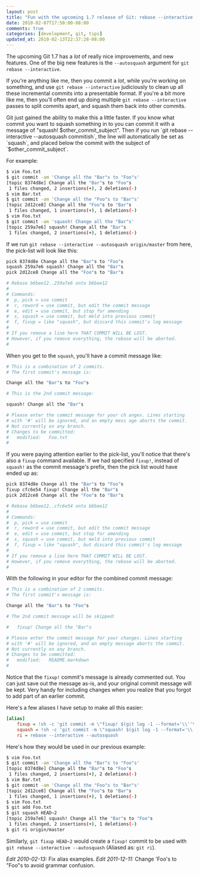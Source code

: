 ```yaml
--- 
layout: post
title: "Fun with the upcoming 1.7 release of Git: rebase --interactive --autosquash"
date: 2010-02-07T17:50:00-08:00
comments: true
categories: [development, git, tips]
updated_at: 2010-02-13T22:37:28-08:00
---
```


The upcoming Git 1.7 has a _lot_ of really nice improvements, and new features.
One of the big new features is the `--autosquash` argument for `git rebase
--interactive`.

<!--more-->

If you're anything like me, then you commit a _lot_, while you're working on
something, and use `git rebase --interactive` judiciously to clean up all these
incremental commits into a presentable format.  If you're a bit more like me,
then you'll often end up doing multiple `git rebase --interactive` passes to
split commits apart, and squash them back into other commits.

Git just gained the ability to make this a little faster.  If you know what
commit you want to squash something in to you can commit it with a message of
"squash! $other_commit_subject".  Then if you run `git rebase --interactive
--autosquash commitish`, the line will automatically be set as `squash`, and
placed below the commit with the subject of `$other_commit_subject`.

For example:

``` bash Prepare commits for use with --autosquash
$ vim Foo.txt
$ git commit -am 'Change all the "Bar"s to "Foo"s'
[topic 8374d8e] Change all the "Bar"s to "Foo"s
 1 files changed, 2 insertions(+), 2 deletions(-)
$ vim Bar.txt
$ git commit -am 'Change all the "Foo"s to "Bar"s'
[topic 2d12ce8] Change all the "Foo"s to "Bar"s
 1 files changed, 1 insertions(+), 1 deletions(-)
$ vim Foo.txt
$ git commit -am 'squash! Change all the "Bar"s'
[topic 259a7e6] squash! Change all the "Bar"s
 1 files changed, 2 insertions(+), 1 deletions(-)
```

If we run `git rebase --interactive --autosquash origin/master` from here, the
pick-list will look like this:

``` bash Generated picklist
pick 8374d8e Change all the "Bar"s to "Foo"s
squash 259a7e6 squash! Change all the "Bar"s
pick 2d12ce8 Change all the "Foo"s to "Bar"s

# Rebase b6bee12..259a7e6 onto b6bee12
#
# Commands:
#  p, pick = use commit
#  r, reword = use commit, but edit the commit message
#  e, edit = use commit, but stop for amending
#  s, squash = use commit, but meld into previous commit
#  f, fixup = like "squash", but discard this commit's log message
#
# If you remove a line here THAT COMMIT WILL BE LOST.
# However, if you remove everything, the rebase will be aborted.
#
```

When you get to the `squash`, you'll have a commit message like:

``` bash Generated commit message
# This is a combination of 2 commits.
# The first commit's message is:

Change all the "Bar"s to "Foo"s

# This is the 2nd commit message:

squash! Change all the "Bar"s

# Please enter the commit message for your ch anges. Lines starting
# with '#' will be ignored, and an empty mess age aborts the commit.
# Not currently on any branch.
# Changes to be committed:
#	modified:   Foo.txt
#
```

If you were paying attention earlier to the pick-list, you'll notice that
there's also a `fixup` command available.  If we had specified `fixup!`,
instead of `squash!` as the commit message's prefix, then the pick list would
have ended up as:

``` bash Generated picklist
pick 8374d8e Change all the "Bar"s to "Foo"s
fixup cfc6e54 fixup! Change all the "Bar"s
pick 2d12ce8 Change all the "Foo"s to "Bar"s

# Rebase b6bee12..cfc6e54 onto b6bee12
#
# Commands:
#  p, pick = use commit
#  r, reword = use commit, but edit the commit message
#  e, edit = use commit, but stop for amending
#  s, squash = use commit, but meld into previous commit
#  f, fixup = like "squash", but discard this commit's log message
#
# If you remove a line here THAT COMMIT WILL BE LOST.
# However, if you remove everything, the rebase will be aborted.
#
```

With the following in your editor for the combined commit message:

``` bash Generated commit message
# This is a combination of 2 commits.
# The first commit's message is:

Change all the "Bar"s to "Foo"s

# The 2nd commit message will be skipped:

#	fixup! Change all the "Bar"s

# Please enter the commit message for your changes. Lines starting
# with '#' will be ignored, and an empty message aborts the commit.
# Not currently on any branch.
# Changes to be committed:
#	modified:   README.markdown
#
```

Notice that the `fixup!` commit's message is already commented out.  You can
just save out the message as-is, and your original commit message will be kept.
Very handy for including changes when you realize that you forgot to add part
of an earlier commit.

Here's a few aliases I have setup to make all this easier:

``` ini ~/.gitconfig aliases
[alias]
    fixup = !sh -c 'git commit -m \"fixup! $(git log -1 --format='\\''%s'\\'' $@)\"' -
    squash = !sh -c 'git commit -m \"squash! $(git log -1 --format='\\''%s'\\'' $@)\"' -
    ri = rebase --interactive --autosquash
```

Here's how they would be used in our previous example:

``` bash Example using aliases
$ vim Foo.txt
$ git commit -am 'Change all the "Bar"s to "Foo"s'
[topic 8374d8e] Change all the "Bar"s to "Foo"s
 1 files changed, 2 insertions(+), 2 deletions(-)
$ vim Bar.txt
$ git commit -am 'Change all the "Foo"s to "Bar"s'
[topic 2d12ce8] Change all the "Foo"s to "Bar"s
 1 files changed, 1 insertions(+), 1 deletions(-)
$ vim Foo.txt
$ git add Foo.txt
$ git squash HEAD~2
[topic 259a7e6] squash! Change all the "Bar"s to "Foo"s
 1 files changed, 2 insertions(+), 1 deletions(-)
$ git ri origin/master
```

Similarly, `git fixup HEAD~2` would create a `fixup!` commit to be used with
`git rebase --interactive --autosquash` (Aliased as: `git ri`).

*Edit 2010-02-13:* Fix alias examples.
*Edit 2011-12-11:* Change 'Foo's to "Foo"s to avoid grammar confusion.

